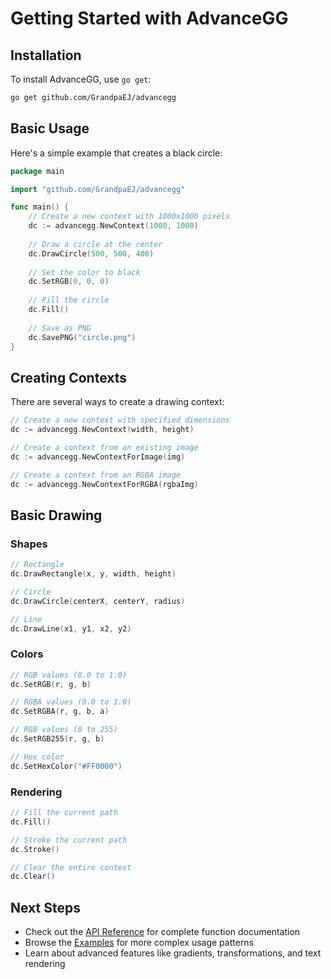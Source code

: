 # Getting Started with AdvanceGG

## Installation

To install AdvanceGG, use `go get`:

```bash
go get github.com/GrandpaEJ/advancegg
```

## Basic Usage

Here's a simple example that creates a black circle:

```go
package main

import "github.com/GrandpaEJ/advancegg"

func main() {
    // Create a new context with 1000x1000 pixels
    dc := advancegg.NewContext(1000, 1000)
    
    // Draw a circle at the center
    dc.DrawCircle(500, 500, 400)
    
    // Set the color to black
    dc.SetRGB(0, 0, 0)
    
    // Fill the circle
    dc.Fill()
    
    // Save as PNG
    dc.SavePNG("circle.png")
}
```

## Creating Contexts

There are several ways to create a drawing context:

```go
// Create a new context with specified dimensions
dc := advancegg.NewContext(width, height)

// Create a context from an existing image
dc := advancegg.NewContextForImage(img)

// Create a context from an RGBA image
dc := advancegg.NewContextForRGBA(rgbaImg)
```

## Basic Drawing

### Shapes

```go
// Rectangle
dc.DrawRectangle(x, y, width, height)

// Circle
dc.DrawCircle(centerX, centerY, radius)

// Line
dc.DrawLine(x1, y1, x2, y2)
```

### Colors

```go
// RGB values (0.0 to 1.0)
dc.SetRGB(r, g, b)

// RGBA values (0.0 to 1.0)
dc.SetRGBA(r, g, b, a)

// RGB values (0 to 255)
dc.SetRGB255(r, g, b)

// Hex color
dc.SetHexColor("#FF0000")
```

### Rendering

```go
// Fill the current path
dc.Fill()

// Stroke the current path
dc.Stroke()

// Clear the entire context
dc.Clear()
```

## Next Steps

- Check out the [API Reference](api-reference.md) for complete function documentation
- Browse the [Examples](examples.md) for more complex usage patterns
- Learn about advanced features like gradients, transformations, and text rendering
